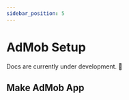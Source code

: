 ```yaml
---
sidebar_position: 5
---
```


# AdMob Setup

Docs are currently under development. 🚧

## Make AdMob App
